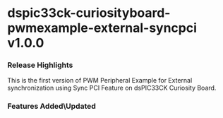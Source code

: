 # dspic33ck-curiosityboard-pwmexample-external-syncpci v1.0.0
### Release Highlights

This is the first version of PWM Peripheral Example for External synchronization using Sync PCI Feature on dsPIC33CK Curiosity Board.


### Features Added\Updated



